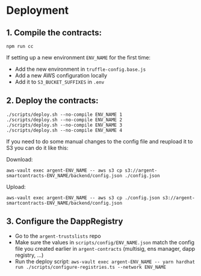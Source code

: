 # Deployment

## 1. Compile the contracts:

`npm run cc`

If setting up a new environment `ENV_NAME` for the first time:

- Add the new environment in `truffle-config.base.js`
- Add a new AWS configuration locally
- Add it to `S3_BUCKET_SUFFIXES` in `.env`

## 2. Deploy the contracts:

```
./scripts/deploy.sh --no-compile ENV_NAME 1
./scripts/deploy.sh --no-compile ENV_NAME 2
./scripts/deploy.sh --no-compile ENV_NAME 3
./scripts/deploy.sh --no-compile ENV_NAME 4
```

If you need to do some manual changes to the config file and reupload it to S3 you can do it like this:

Download:

`aws-vault exec argent-ENV_NAME -- aws s3 cp s3://argent-smartcontracts-ENV_NAME/backend/config.json ./config.json`

Upload:

`aws-vault exec argent-ENV_NAME -- aws s3 cp ./config.json s3://argent-smartcontracts-ENV_NAME/backend/config.json`

## 3. Configure the DappRegistry

- Go to the `argent-trustslists` repo
- Make sure the values in `scripts/config/ENV_NAME.json` match the config file you created earlier in `argent-contracts` (multisig, ens manager, dapp registry, ...)
- Run the deploy script: `aws-vault exec argent-ENV_NAME -- yarn hardhat run ./scripts/configure-registries.ts --network ENV_NAME`
